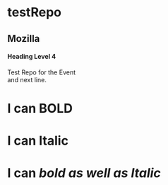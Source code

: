 # testRepo
## Mozilla
#### Heading Level 4
Test Repo for the Event  
and next line.
# I can **BOLD**
# I can **Italic**
# I can ***bold as well as Italic***
